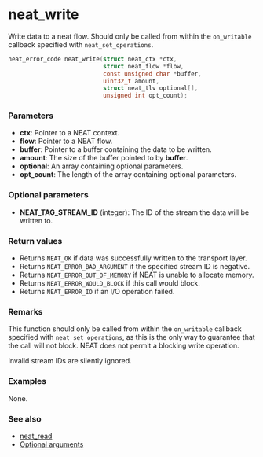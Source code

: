 # neat_write

Write data to a neat flow. Should only be called from within the `on_writable`
callback specified with `neat_set_operations`.

```c
neat_error_code neat_write(struct neat_ctx *ctx,
                           struct neat_flow *flow,
                           const unsigned char *buffer,
                           uint32_t amount,
                           struct neat_tlv optional[],
                           unsigned int opt_count);
```

### Parameters

- **ctx**: Pointer to a NEAT context.
- **flow**: Pointer to a NEAT flow.
- **buffer**: Pointer to a buffer containing the data to be written.
- **amount**: The size of the buffer pointed to by **buffer**.
- **optional**: An array containing optional parameters.
- **opt_count**: The length of the array containing optional parameters.

### Optional parameters

- **NEAT_TAG_STREAM_ID** (integer): The ID of the stream the data will be written to.

### Return values

- Returns `NEAT_OK` if data was successfully written to the transport layer.
- Returns `NEAT_ERROR_BAD_ARGUMENT` if the specified stream ID is negative.
- Returns `NEAT_ERROR_OUT_OF_MEMORY` if NEAT is unable to allocate memory.
- Returns `NEAT_ERROR_WOULD_BLOCK` if this call would block.
- Returns `NEAT_ERROR_IO` if an I/O operation failed.

### Remarks

This function should only be called from within the `on_writable` callback
specified with `neat_set_operations`, as this is the only way to guarantee
that the call will not block. NEAT does not permit a blocking write operation.

Invalid stream IDs are silently ignored.

### Examples

None.

### See also

- [neat_read](neat_read.md)
- [Optional arguments](optargs.md)
